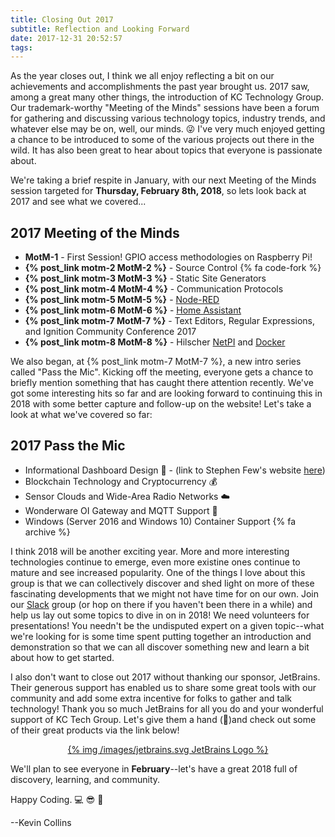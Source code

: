```yaml
---
title: Closing Out 2017
subtitle: Reflection and Looking Forward
date: 2017-12-31 20:52:57
tags:
---
```

As the year closes out, I think we all enjoy reflecting a bit on our achievements and accomplishments the past year brought us.  2017 saw, among a great many other things, the introduction of KC Technology Group.  Our trademark-worthy "Meeting of the Minds" sessions have been a forum for gathering and discussing various technology topics, industry trends, and whatever else may be on, well, our minds.  😜  I've very much enjoyed getting a chance to be introduced to some of the various projects out there in the wild.  It has also been great to hear about topics that everyone is passionate about.

We're taking a brief respite in January, with our next Meeting of the Minds session targeted for **Thursday, February 8th, 2018**, so lets look back at 2017 and see what we covered...

<!-- more -->

## 2017 Meeting of the Minds

- **MotM-1** - First Session!  GPIO access methodologies on Raspberry Pi!
- **{% post_link motm-2 MotM-2 %}** - Source Control {% fa code-fork %}
- **{% post_link motm-3 MotM-3 %}** - Static Site Generators
- **{% post_link motm-4 MotM-4 %}** - Communication Protocols
- **{% post_link motm-5 MotM-5 %}** - [Node-RED](https://nodered.org)
- **{% post_link motm-6 MotM-6 %}** - [Home Assistant](https://home-assistant.io)
- **{% post_link motm-7 MotM-7 %}** - Text Editors, Regular Expressions, and Ignition Community Conference 2017
- **{% post_link motm-8 MotM-8 %}** - Hilscher [NetPI](https://www.netiot.com/netpi/industrial-raspberry-pi-3/) and [Docker](https://www.docker.com)

We also began, at {% post_link motm-7 MotM-7 %}, a new intro series called "Pass the Mic".  Kicking off the meeting, everyone gets a chance to briefly mention something that has caught there attention recently.  We've got some interesting hits so far and are looking forward to continuing this in 2018 with some better capture and follow-up on the website!  Let's take a look at what we've covered so far:

## 2017 Pass the Mic

- Informational Dashboard Design 📱 - (link to Stephen Few's website [here](http://www.perceptualedge.com/library.php#Books))
- Blockchain Technology and Cryptocurrency 💰
- Sensor Clouds and Wide-Area Radio Networks ☁️
- Wonderware OI Gateway and MQTT Support 🔗
- Windows (Server 2016 and Windows 10) Container Support {% fa archive %}

I think 2018 will be another exciting year.  More and more interesting technologies continue to emerge, even more existine ones continue to mature and see increased popularity.  One of the things I love about this group is that we can collectively discover and shed light on more of these fascinating developments that we might not have time for on our own.  Join our [Slack](/slack) group (or hop on there if you haven't been there in a while) and help us lay out some topics to dive in on in 2018!  We need volunteers for presentations!  You needn't be the undisputed expert on a given topic--what we're looking for is some time spent putting together an introduction and demonstration so that we can all discover something new and learn a bit about how to get started.

I also don't want to close out 2017 without thanking our sponsor, JetBrains.  Their generous support has enabled us to share some great tools with our community and add some extra incentive for folks to gather and talk technology!  Thank you so much JetBrains for all you do and your wonderful support of KC Tech Group.  Let's give them a hand (👏)and check out some of their great products via the link below!

<center><a href="https://www.jetbrains.com">
{% img /images/jetbrains.svg JetBrains Logo %}
</a></center>

We'll plan to see everyone in **February**--let's have a great 2018 full of discovery, learning, and community.

Happy Coding.  💻 😎 🖖

--Kevin Collins
